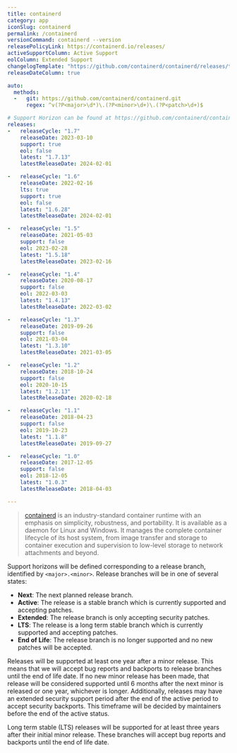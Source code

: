 ```yaml
---
title: containerd
category: app
iconSlug: containerd
permalink: /containerd
versionCommand: containerd --version
releasePolicyLink: https://containerd.io/releases/
activeSupportColumn: Active Support
eolColumn: Extended Support
changelogTemplate: "https://github.com/containerd/containerd/releases/tag/v__LATEST__"
releaseDateColumn: true

auto:
  methods:
  -   git: https://github.com/containerd/containerd.git
      regex: ^v(?P<major>\d*)\.(?P<minor>\d+)\.(?P<patch>\d+)$

# Support Horizon can be found at https://github.com/containerd/containerd/blob/main/RELEASES.md#support-horizon
releases:
-   releaseCycle: "1.7"
    releaseDate: 2023-03-10
    support: true
    eol: false
    latest: "1.7.13"
    latestReleaseDate: 2024-02-01

-   releaseCycle: "1.6"
    releaseDate: 2022-02-16
    lts: true
    support: true
    eol: false
    latest: "1.6.28"
    latestReleaseDate: 2024-02-01

-   releaseCycle: "1.5"
    releaseDate: 2021-05-03
    support: false
    eol: 2023-02-28
    latest: "1.5.18"
    latestReleaseDate: 2023-02-16

-   releaseCycle: "1.4"
    releaseDate: 2020-08-17
    support: false
    eol: 2022-03-03
    latest: "1.4.13"
    latestReleaseDate: 2022-03-02

-   releaseCycle: "1.3"
    releaseDate: 2019-09-26
    support: false
    eol: 2021-03-04
    latest: "1.3.10"
    latestReleaseDate: 2021-03-05

-   releaseCycle: "1.2"
    releaseDate: 2018-10-24
    support: false
    eol: 2020-10-15
    latest: "1.2.13"
    latestReleaseDate: 2020-02-18

-   releaseCycle: "1.1"
    releaseDate: 2018-04-23
    support: false
    eol: 2019-10-23
    latest: "1.1.8"
    latestReleaseDate: 2019-09-27

-   releaseCycle: "1.0"
    releaseDate: 2017-12-05
    support: false
    eol: 2018-12-05
    latest: "1.0.3"
    latestReleaseDate: 2018-04-03

---
```


> [containerd](https://containerd.io/) is an industry-standard container runtime with an emphasis on
> simplicity, robustness, and portability. It is available as a daemon for Linux and Windows.
> It manages the complete container lifecycle of its host system, from image transfer and storage to
> container execution and supervision to low-level storage to network attachments and beyond.

Support horizons will be defined corresponding to a release branch, identified by `<major>.<minor>`.
Release branches will be in one of several states:

- **Next**: The next planned release branch.
- **Active**: The release is a stable branch which is currently supported and accepting patches.
- **Extended**: The release branch is only accepting security patches.
- **LTS**: The release is a long term stable branch which is currently supported and accepting patches.
- **End of Life**: The release branch is no longer supported and no new patches will be accepted.

Releases will be supported at least one year after a minor release. This means that we will accept bug
reports and backports to release branches until the end of life date. If no new minor release has been
made, that release will be considered supported until 6 months after the next minor is released or one year,
whichever is longer. Additionally, releases may have an extended security support period after the end of
the active period to accept security backports. This timeframe will be decided by maintainers before
the end of the active status.

Long term stable (LTS) releases will be supported for at least three years after their initial minor release.
These branches will accept bug reports and backports until the end of life date.
